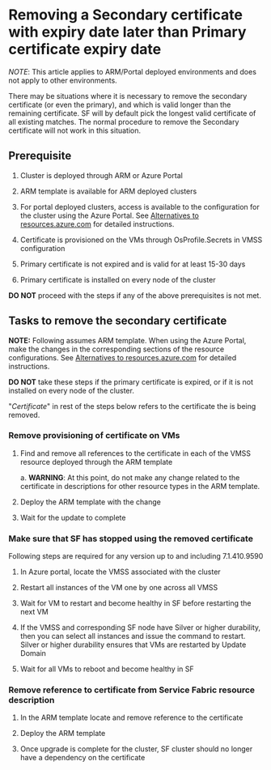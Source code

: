 # Removing a Secondary certificate with expiry date later than Primary certificate expiry date

*NOTE*: This article applies to ARM/Portal deployed environments and does not apply to other environments.

There may be situations where it is necessary to remove the secondary certificate (or even the primary), and which is valid longer than the remaining certificate. SF will by default pick the longest valid certificate of all existing matches. The normal procedure to remove the Secondary certificate will not work in this situation.

## Prerequisite

1. Cluster is deployed through ARM or Azure Portal

2. ARM template is available for ARM deployed clusters

3. For portal deployed clusters, access is available to the configuration for the cluster using the Azure Portal. See [Alternatives to resources.azure.com](../Cluster/azure-resource-explorer-alternatives.md) for detailed instructions.

4. Certificate is provisioned on the VMs through OsProfile.Secrets in VMSS configuration

5. Primary certificate is not expired and is valid for at least 15-30 days

6. Primary certificate is installed on every node of the cluster

**DO NOT** proceed with the steps if any of the above prerequisites is not met.

## Tasks to remove the secondary certificate

**NOTE:** Following assumes ARM template. When using the Azure Portal, make the changes in the corresponding sections of the resource configurations. See [Alternatives to resources.azure.com](../Cluster/azure-resource-explorer-alternatives.md) for detailed instructions.

**DO NOT** take these steps if the primary certificate is expired, or if it is not installed on every node of the cluster.

"_Certificate_" in rest of the steps below refers to the certificate the is being removed.

### Remove provisioning of certificate on VMs

1. Find and remove all references to the certificate in each of the VMSS resource deployed through the ARM template

    a. **WARNING**: At this point, do not make any change related to the certificate in  descriptions for other resource types in the ARM template.

2. Deploy the ARM template with the change

3. Wait for the update to complete

### Make sure that SF has stopped using the removed certificate

Following steps are required for any version up to and including 7.1.410.9590

1. In Azure portal, locate the VMSS associated with the cluster

2. Restart all instances of the VM one by one across all VMSS

3. Wait for VM to restart and become healthy in SF before restarting the next VM

4. If the VMSS and corresponding SF node have Silver or higher durability, then you can select all instances and issue the command to restart. Silver or higher durability ensures that VMs are restarted by Update Domain

5. Wait for all VMs to reboot and become healthy in SF

### Remove reference to certificate from Service Fabric resource description

1. In the ARM template locate and remove reference to the certificate

2. Deploy the ARM template

3. Once upgrade is complete for the cluster, SF cluster should no longer have a dependency on the certificate
